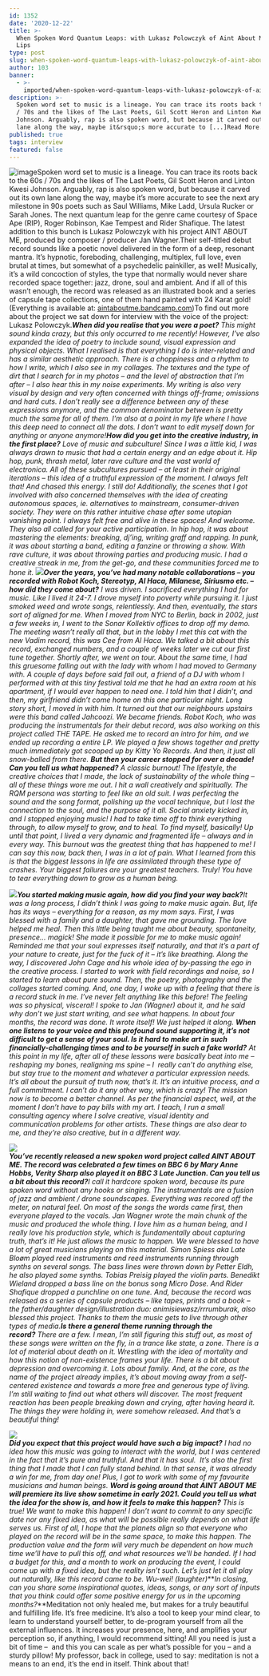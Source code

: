 ```yaml
---
id: 1352
date: '2020-12-22'
title: >-
  When Spoken Word Quantum Leaps: with Lukasz Polowczyk of Aint About Me - Loose
  Lips
type: post
slug: when-spoken-word-quantum-leaps-with-lukasz-polowczyk-of-aint-about-me
author: 103
banner:
  - >-
    imported/when-spoken-word-quantum-leaps-with-lukasz-polowczyk-of-aint-about-me/image1352.jpeg
description: >-
  Spoken word set to music is a lineage. You can trace its roots back to the 60s
  / 70s and the likes of The Last Poets, Gil Scott Heron and Linton Kwesi
  Johnson. Arguably, rap is also spoken word, but because it carved out its own
  lane along the way, maybe it&rsquo;s more accurate to [...]Read More...
published: true
tags: interview
featured: false
---
```

![image](../imported/when-spoken-word-quantum-leaps-with-lukasz-polowczyk-of-aint-about-me/image1352.jpeg)Spoken word set to music is a lineage. You can trace its roots back to the 60s / 70s and the likes of The Last Poets, Gil Scott Heron and Linton Kwesi Johnson. Arguably, rap is also spoken word, but because it carved out its own lane along the way, maybe it’s more accurate to see the next ary milestone in 90s poets such as Saul Williams, Mike Ladd, Ursula Rucker or Sarah Jones. The next quantum leap for the genre came courtesy of Space Ape (RIP), Roger Robinson, Kae Tempest and Rider Shafique. The latest addition to this bunch is Lukasz Polowczyk with his project AINT ABOUT ME, produced by composer / producer Jan Wagner.Their self-titled debut record sounds like a poetic novel delivered in the form of a deep, resonant mantra. It’s hypnotic, foreboding, challenging, multiplex, full love, even brutal at times, but somewhat of a psychedelic painkiller, as well! Musically, it’s a wild concoction of styles, the type that normally would never share recorded space together: jazz, drone, soul and ambient. And if all of this wasn’t enough, the record was released as an illustrated book and a series of capsule tape collections, one of them hand painted with 24 Karat gold! (Everything is available at: [aintaboutme.bandcamp.com](http://aintaboutme.bandcamp.com/))To find out more about the project we sat down for interview with the voice of the project: Lukasz Polowczyk.**_When did you realise that you were a poet?_** _This might sound kinda crazy, but this only occurred to me recently! However, I’ve also expanded the idea of poetry to include sound, visual expression and physical objects. What I realised is that everything I do is inter-related and has a similar aesthetic approach. There is a choppiness and a rhythm to how I write, which I also see in my collages. The textures and the type of dirt that I search for in my photos – and the level of abstraction that I’m after – I also hear this in my noise experiments. My writing is also very visual by design and very often concerned with things off-frame; omissions and hard cuts. I don’t really see a difference between any of these expressions anymore, and the common denominator between is pretty much the same for all of them. I’m also at a point in my life where I have this deep need to connect all the dots. I don’t want to edit myself down for anything or anyone anymore!_**_How did you get into the creative industry, in the first place?_** _Love of music and subculture! Since I was a little kid, I was always drawn to music that had a certain energy and an edge about it. Hip hop, punk, thrash metal, later rave culture and the vast world of electronica. All of these subcultures pursued – at least in their original iterations – this idea of a truthful expression of the moment. I always felt that! And chased this energy. I still do!_ _Additionally, the scenes that I got involved with also concerned themselves with the idea of creating autonomous spaces, ie. alternatives to mainstream, consumer-driven society. They were on this rather intuitive chase after some utopian vanishing point. I always felt free and alive in these spaces! And welcome. They also all called for your active participation. In hip hop, it was about mastering the elements: breaking, dj’ing, writing graff and rapping. In punk, it was about starting a band, editing a fanzine or throwing a show. With rave culture, it was about throwing parties and producing music. I had a creative streak in me, from the get-go, and these communities forced me to hone it._ _![](/wp-content/uploads/live/img/wysiwyg/5fdcfee4a091f.jpg)_**_Over the years, you’ve had many notable collaborations – you recorded with Robot Koch, Stereotyp, Al Haca, Milanese, Siriusmo etc. – how did they come about?_** _I was driven. I sacrificed everything I had for music. Like I lived it 24-7. I drove myself into poverty while pursuing it. I just smoked weed and wrote songs, relentlessly. And then, eventually, the stars sort of aligned for me. When I moved from NYC to Berlin, back in 2002, just a few weeks in, I went to the Sonar Kollektiv offices to drop off my demo. The meeting wasn’t really all that, but in the lobby I met this cat with the new Vadim record, this was Cee from Al Haca. We talked a bit about this record, exchanged numbers, and a couple of weeks later we cut our first tune together. Shortly after, we went on tour._ _About the same time, I had this gruesome falling out with the lady with whom I had moved to Germany with. A couple of days before said fall out, a friend of a DJ with whom I performed with at this tiny festival told me that he had an extra room at his apartment, if I would ever happen to need one. I told him that I didn’t, and then, my girlfriend didn’t come home on this one particular night. Long story short, I moved in with him. It turned out that our neighbours upstairs were this band called Jahcoozi. We became friends. Robot Koch, who was producing the instrumentals for their debut record, was also working on this project called THE TAPE. He asked me to record an intro for him, and we ended up recording a entire LP. We played a few shows together and pretty much immediately got scooped up by Kitty Yo Records. And then, it just all snow-balled from there._ **_But then your career stopped for over a decade! Can you tell us what happened?_** _A classic burnout! The lifestyle, the creative choices that I made, the lack of sustainability of the whole thing – all of these things wore me out. I hit a wall creatively and spiritually. The RQM persona was starting to feel like an old suit. I was perfecting the sound and the song format, polishing up the vocal technique, but I lost the connection to the soul, and the purpose of it all. Social anxiety kicked in, and I stopped enjoying music! I had to take time off to think everything through, to allow myself to grow, and to heal. To find myself, basically! Up until that point, I lived a very dynamic and fragmented life – always and in every way. This burnout was the greatest thing that has happened to me! I can say this now, back then, I was in a lot of pain. What I learned from this is that the biggest lessons in life are assimilated through these type of crashes. Your biggest failures are your greatest teachers. Truly! You have to tear everything down to grow as a human being._

_![](/wp-content/uploads/live/img/wysiwyg/5fdc89007c776.jpg)_**_You started making music again, how did you find your way back?_**_It was a long process, I didn’t think I was going to make music again. But, life has its ways – everything for a reason, as my mom says. First, I was blessed with a family and a daughter, that gave me grounding. The love helped me heal. Then this little being taught me about beauty, spontaneity, presence… magick! She made it possible for me to make music again! Reminded me that your soul expresses itself naturally, and that it’s a part of your nature to create, just for the fuck of it – it’s like breathing. Along the way, I discovered John Cage and his whole idea of by-passing the ego in the creative process. I started to work with field recordings and noise, so I started to learn about pure sound. Then, the poetry, photography and the collages started coming. And, one day, I woke up with a feeling that there is a record stuck in me. I’ve never felt anything like this before! The feeling was so physical, visceral! I spoke to Jan (Wagner) about it, and he said why don’t we just start writing, and see what happens. In about four months, the record was done. It wrote itself! We just helped it along._ **_When one listens to your voice and this profound sound supporting it, it’s not difficult to get a sense of your soul. Is it hard to make art in such financially-challenging times and to be yourself in such a fake world?_** _At this point in my life, after all of these lessons were basically beat into me – reshaping my bones, realigning ms spine – I  really can’t do anything else, but stay true to the moment and whatever a particular expression needs. It’s all about the pursuit of truth now, that’s it. It’s an intuitive process, and a full commitment. I can’t do it any other way, which is crazy! The mission now is to become a better channel. As per the financial aspect, well, at the moment I don’t have to pay bills with my art. I teach, I run a small consulting agency where I solve creative, visual identity and communication problems for other artists. These things are also dear to me, and they’re also creative, but in a different way._

![](/wp-content/uploads/live/img/wysiwyg/5fdcfe8577b20.jpg)  
**_You’ve recently released a new spoken word project called AINT ABOUT ME. The record was celebrated a few times on BBC 6 by Mary Anne Hobbs, Verity Sharp also played it on BBC 3 Late Junction. Can you tell us a bit about this record?_**_I call it hardcore spoken word, because its pure spoken word without any hooks or singing. The instrumentals are a fusion of jazz and ambient / drone soundscapes. Everything was recored off the meter, on natural feel. On most of the songs the words came first, then everyone played to the vocals. Jan Wagner wrote the main chunk of the music and produced the whole thing. I love him as a human being, and I really love his production style, which is fundamentally about capturing truth, that’s it! He just allows the music to happen._ _We were blessed to have a lot of great musicians playing on this material. Simon Spiess aka Late Bloøm played reed instruments and reed instruments running through synths on several songs. The bass lines were thrown down by Petter Eldh, he also played some synths. Tobias Preisig played the violin parts. Benedikt Wieland dropped a bass line on the bonus song Micro Dose. And Rider Shafique dropped a punchline on one tune. And, because the record was released as a series of capsule products – like tapes, prints and a book – the father/daughter design/illustration duo: animisiewasz/rrrumburak, also blessed this project. Thanks to them the music gets to live through other types of media._**_Is there a general theme running through the record?_** _There are a few. I mean, I’m still figuring this stuff out, as most of these songs were written on the fly, in a trance like state, a zone. There is a lot of material about death on it. Wrestling with the idea of mortality and how this notion of non-existence frames your life. There is a bit about depression and overcoming it. Lots about family. And, at the core, as the name of the project already implies, it’s about moving away from a self-centered existence and towards a more free and generous type of living. I’m still waiting to find out what others will discover. The most frequent reaction has been people breaking down and crying, after having heard it. The things they were holding in, were somehow released. And that’s a beautiful thing!_

_![](/wp-content/uploads/live/img/wysiwyg/5fdc895dc030c.jpg)_  
**_Did you expect that this project would have such a big impact?_** _I had no idea how this music was going to interact with the world, but I was centered in the fact that it’s pure and truthful. And that it has soul.  It’s also the first thing that I made that I can fully stand behind. In that sense, it was already a win for me, from day one! Plus, I got to work with some of my favourite musicians and human beings._ **_Word is going around that AINT ABOUT ME will premiere its live show sometime in early 2021. Could you tell us what the idea for the show is, and how it feels to make this happen?_** _This is true! We want to make this happen! I don’t want to commit to any specific date nor any fixed idea, as what will be possible really depends on what life serves us. First of all, I hope that the planets align so that everyone who played on the record will be in the same space, to make this happen. The production value and the form will very much be dependent on how much time we’ll have to pull this off, and what resources we’ll be handed. If I had a budget for this, and a month to work on producing the event, I could come up with a fixed idea, but the reality isn’t such. Let’s just let it all play out naturally, like this record came to be. Wu-wei! (laughter)_**_In closing, can you share some inspirational quotes, ideas, songs, or any sort of inputs that you think could offer some positive energy for us in the upcoming months?_**Meditation not only healed me, but makes for a truly beautiful and fulfilling life. It’s free medicine. It’s also a tool to keep your mind clear, to learn to understand yourself better, to de-program yourself from all the external influences. It increases your presence, here, and amplifies your perception so, if anything, I would recommend sitting! All you need is just a bit of time –  and this you can scale as per what’s possible for you – and a sturdy pillow! My professor, back in college, used to say: meditation is not a means to an end, it’s the end in itself. Think about that!